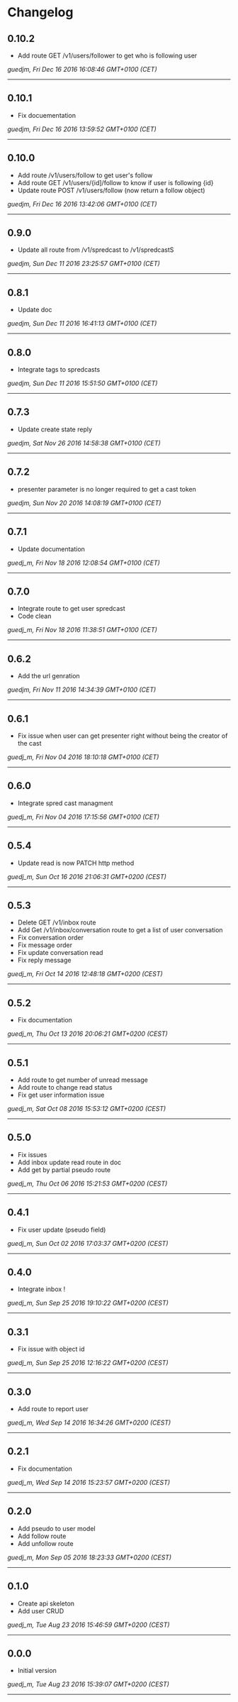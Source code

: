 # Changelog

## 0.10.2

* Add route GET /v1/users/follower to get who is following user

*guedjm, Fri Dec 16 2016 16:08:46 GMT+0100 (CET)*

---
## 0.10.1

* Fix docuementation

*guedjm, Fri Dec 16 2016 13:59:52 GMT+0100 (CET)*

---
## 0.10.0

* Add route /v1/users/follow to get user's follow
* Add route GET /v1/users/{id]/follow to know if user is following {id}
* Update route POST /v1/users/follow (now return a follow object)

*guedjm, Fri Dec 16 2016 13:42:06 GMT+0100 (CET)*

---
## 0.9.0

* Update all route from /v1/spredcast to /v1/spredcastS

*guedjm, Sun Dec 11 2016 23:25:57 GMT+0100 (CET)*

---
## 0.8.1

* Update doc

*guedjm, Sun Dec 11 2016 16:41:13 GMT+0100 (CET)*

---
## 0.8.0

* Integrate tags to spredcasts

*guedjm, Sun Dec 11 2016 15:51:50 GMT+0100 (CET)*

---
## 0.7.3

* Update create state reply 

*guedjm, Sat Nov 26 2016 14:58:38 GMT+0100 (CET)*

---
## 0.7.2

* presenter parameter is no longer required to get a cast token

*guedjm, Sun Nov 20 2016 14:08:19 GMT+0100 (CET)*

---
## 0.7.1

* Update documentation

*guedj_m, Fri Nov 18 2016 12:08:54 GMT+0100 (CET)*

---
## 0.7.0

* Integrate route to get user spredcast
* Code clean

*guedj_m, Fri Nov 18 2016 11:38:51 GMT+0100 (CET)*

---
## 0.6.2

* Add the url genration

*guedjm, Fri Nov 11 2016 14:34:39 GMT+0100 (CET)*

---
## 0.6.1

* Fix issue when user can get presenter right without being the creator of the cast

*guedj_m, Fri Nov 04 2016 18:10:18 GMT+0100 (CET)*

---
## 0.6.0

* Integrate spred cast managment

*guedj_m, Fri Nov 04 2016 17:15:56 GMT+0100 (CET)*

---
## 0.5.4

* Update read is now PATCH http method

*guedj_m, Sun Oct 16 2016 21:06:31 GMT+0200 (CEST)*

---
## 0.5.3

* Delete GET /v1/inbox route
* Add Get /v1/inbox/conversation route to get a list of user conversation
* Fix conversation order
* Fix message order
* Fix update conversation read
* Fix reply message

*guedj_m, Fri Oct 14 2016 12:48:18 GMT+0200 (CEST)*

---
## 0.5.2

* Fix documentation

*guedj_m, Thu Oct 13 2016 20:06:21 GMT+0200 (CEST)*

---
## 0.5.1

* Add route to get number of unread message
* Add route to change read status
* Fix get user information issue

*guedj_m, Sat Oct 08 2016 15:53:12 GMT+0200 (CEST)*

---
## 0.5.0

* Fix issues
* Add inbox update read route in doc
* Add get by partial pseudo route

*guedj_m, Thu Oct 06 2016 15:21:53 GMT+0200 (CEST)*

---
## 0.4.1

* Fix user update (pseudo field)

*guedj_m, Sun Oct 02 2016 17:03:37 GMT+0200 (CEST)*

---
## 0.4.0

* Integrate inbox !

*guedj_m, Sun Sep 25 2016 19:10:22 GMT+0200 (CEST)*

---
## 0.3.1

* Fix issue with object id

*guedj_m, Sun Sep 25 2016 12:16:22 GMT+0200 (CEST)*

---
## 0.3.0

* Add route to report user

*guedj_m, Wed Sep 14 2016 16:34:26 GMT+0200 (CEST)*

---
## 0.2.1

* Fix documentation

*guedj_m, Wed Sep 14 2016 15:23:57 GMT+0200 (CEST)*

---
## 0.2.0

* Add pseudo to user model
* Add follow route
* Add unfollow route

*guedj_m, Mon Sep 05 2016 18:23:33 GMT+0200 (CEST)*

---
## 0.1.0

* Create api skeleton
* Add user CRUD

*guedj_m, Tue Aug 23 2016 15:46:59 GMT+0200 (CEST)*

---
## 0.0.0

* Initial version

*guedj_m, Tue Aug 23 2016 15:39:07 GMT+0200 (CEST)*

---